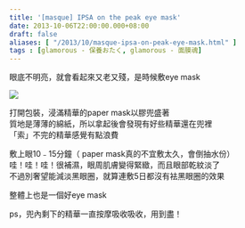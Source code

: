 ```yaml
---
title: '[masque] IPSA on the peak eye mask'
date: 2013-10-06T22:00:00.000+08:00
draft: false
aliases: [ "/2013/10/masque-ipsa-on-peak-eye-mask.html" ]
tags : [glamorous - 保養おたく, glamorous - 面膜魂]
---
```


眼底不明亮，就會看起來又老又殘，是時候敷eye mask

![](/images/ipsaeye.jpg)

打開包裝，浸滿精華的paper mask以膠兜盛著  
質地是薄薄的綿紙，所以拿起後會發現有好些精華還在兜裡  
「索」不完的精華感覺有點浪費

  

敷上眼10﹣15分鐘（ paper mask真的不宜敷太久，會倒抽水份）  
哇！哇！哇！很補濕，眼周肌膚變得緊緻，而且眼部乾紋淡了  
不過別奢望能減淡黑眼圈，就算連敷5日都沒有袪黑眼圈的效果
  

整體上也是一個好eye mask

  

ps，兜內剩下的精華一直按摩吸收吸收，用到盡！
